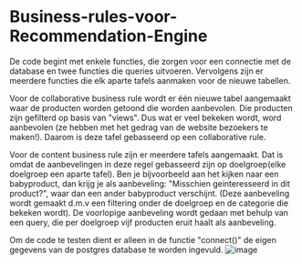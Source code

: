 # Business-rules-voor-Recommendation-Engine

De code begint met enkele functies, die zorgen voor een connectie met de database en twee functies die queries uitvoeren. Vervolgens zijn er meerdere functies die elk aparte tafels aanmaken voor de nieuwe tabellen.

Voor de collaborative business rule wordt er één nieuwe tabel aangemaakt waar de producten worden getoond die worden aanbevolen. Die producten zijn gefilterd op basis van "views". Dus wat er veel bekeken wordt, word aanbevolen (ze hebben met het gedrag van de website bezoekers te maken!). Daarom is deze tafel gebasseerd op een collaborative rule.

Voor de content business rule zijn er meerdere tafels aangemaakt. Dat is omdat de aanbevelingen in deze regel gebasseerd zijn op doelgroep(elke doelgroep een aparte tafel). Ben je bijvoorbeeld aan het kijken naar een babyproduct, dan krijg je als aanbeveling: "Misschien geinteresseerd in dit product?", waar dan een ander babyproduct verschijnt. (Deze aanbeveling wordt gemaakt d.m.v een filtering onder de doelgroep en de categorie die bekeken wordt). De voorlopige aanbeveling wordt gedaan met behulp van een query, die per doelgroep vijf producten eruit haalt als aanbeveling.

Om de code te testen dient er alleen in de functie "connect()" de eigen gegevens van de postgres database te worden ingevuld.
![image](https://user-images.githubusercontent.com/74369553/111780238-6a5ffb80-88b7-11eb-9d61-20d4e87467f2.png)
